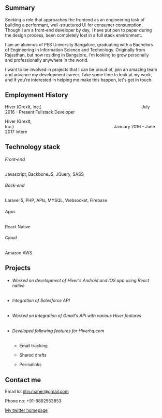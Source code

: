 ## Summary

Seeking a role that approaches the frontend as an engineering task of building a performant, well-structured UI for consumer consumption.
Though I am a front-end developer by day, I have put pen to paper during the design process, been completely lost in a full stack environment.

I am an alumnus of PES University Bangalore, graduating with a Bachelors of Engineering in Information Science and Technology. Originally from Rajasthan, but now residing in Bangalore, I'm looking to grow personally and professionally anywhere in the world.

I want to be involved in projects that I can be proud of, join an amazing team and advance my development career. Take some time to look at my work, and if you're interested in helping me make this happen, let's get in touch.

## Employment History

Hiver (GrexIt, Inc.)&nbsp;&nbsp;&nbsp;&nbsp;&nbsp;&nbsp;&nbsp;&nbsp;&nbsp;&nbsp;&nbsp;&nbsp;&nbsp;&nbsp;&nbsp;&nbsp;&nbsp;&nbsp;&nbsp;&nbsp;&nbsp;&nbsp;&nbsp;&nbsp;&nbsp;&nbsp;&nbsp;&nbsp;&nbsp;&nbsp;&nbsp;&nbsp;&nbsp;&nbsp;&nbsp;&nbsp;&nbsp;&nbsp;&nbsp;&nbsp;&nbsp;&nbsp;&nbsp;&nbsp;&nbsp;&nbsp;&nbsp;&nbsp;&nbsp;&nbsp;&nbsp;&nbsp;&nbsp;&nbsp;&nbsp;&nbsp;&nbsp;&nbsp;&nbsp;&nbsp;&nbsp;&nbsp;&nbsp;&nbsp;&nbsp;&nbsp;&nbsp;&nbsp;&nbsp;&nbsp;&nbsp;&nbsp;&nbsp;&nbsp;&nbsp;&nbsp;&nbsp;&nbsp;&nbsp;&nbsp;&nbsp;&nbsp;&nbsp;&nbsp;July 2016 - Present
Fullstack Developer


Hiver (GrexIt, Inc.)&nbsp;&nbsp;&nbsp;&nbsp;&nbsp;&nbsp;&nbsp;&nbsp;&nbsp;&nbsp;&nbsp;&nbsp;&nbsp;&nbsp;&nbsp;&nbsp;&nbsp;&nbsp;&nbsp;&nbsp;&nbsp;&nbsp;&nbsp;&nbsp;&nbsp;&nbsp;&nbsp;&nbsp;&nbsp;&nbsp;&nbsp;&nbsp;&nbsp;&nbsp;&nbsp;&nbsp;&nbsp;&nbsp;&nbsp;&nbsp;&nbsp;&nbsp;&nbsp;&nbsp;&nbsp;&nbsp;&nbsp;&nbsp;&nbsp;&nbsp;&nbsp;&nbsp;&nbsp;&nbsp;&nbsp;&nbsp;&nbsp;&nbsp;&nbsp;&nbsp;&nbsp;&nbsp;&nbsp;&nbsp;&nbsp;&nbsp;&nbsp;&nbsp;&nbsp;&nbsp;&nbsp;&nbsp;&nbsp;&nbsp;&nbsp;&nbsp;&nbsp;&nbsp;&nbsp;&nbsp;&nbsp;&nbsp;&nbsp;&nbsp;January 2016 - June 2017
Intern

## Technology stack

###### Front-end
Javascript, BackboneJS, JQuery, SASS
###### Back-end
Laravel 5, PHP, APIs, MYSQL, Websocket, Firebase
###### Apps
React Native
###### Cloud
Amazon AWS

## Projects

- ###### Worked on development of Hiver's Android and IOS app using React native

- ###### Integration of Salesforce API

- ###### Worked on Integration of Gmail's API with various Hiver features

- ###### Developed following features for Hiverhq.com

  - Email tracking
    
  - Shared drafts
  
  - Permalinks
   
    
## Contact me

Email Id: jitin.maher@gmail.com

Phone no: +91-8892553853

[My twitter homepage](https://twitter.com/jitinmaher)
